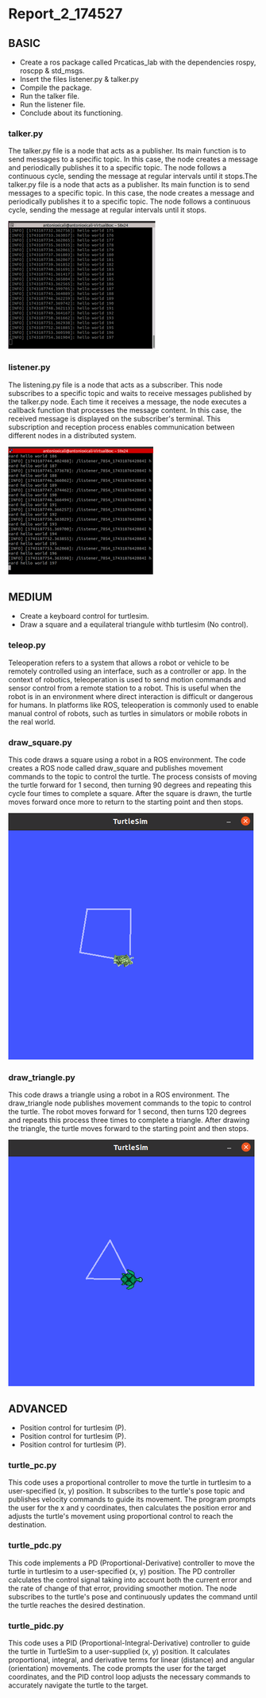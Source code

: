 # Report_2_174527

## BASIC
- Create a ros package called Prcaticas_lab with the dependencies rospy, roscpp & std_msgs. 
- Insert the files listener.py & talker.py
- Compile the package.
- Run the talker file.
- Run the listener file.
- Conclude about its functioning.

### talker.py
The talker.py file is a node that acts as a publisher. Its main function is to send messages to a specific topic. In this case, the node creates a message and periodically publishes it to a specific topic. The node follows a continuous cycle, sending the message at regular intervals until it stops.The talker.py file is a node that acts as a publisher. Its main function is to send messages to a specific topic. In this case, the node creates a message and periodically publishes it to a specific topic. The node follows a continuous cycle, sending the message at regular intervals until it stops.

![Descripción de la imagen](https://github.com/AntonioXicali101/Laboratorio_LRT4102/blob/c722a0bb625e64d56a408d8d1038058936e2a49e/Lab2/media/talker.png)


### listener.py
The listening.py file is a node that acts as a subscriber. This node subscribes to a specific topic and waits to receive messages published by the talker.py node. Each time it receives a message, the node executes a callback function that processes the message content. In this case, the received message is displayed on the subscriber's terminal. This subscription and reception process enables communication between different nodes in a distributed system.

![Descripción de la imagen](https://github.com/AntonioXicali101/Laboratorio_LRT4102/blob/2945d33b8a92d1e4b8cd6ff05ad89878aa967ee5/Lab2/media/listener.png)

## MEDIUM
- Create a keyboard control for turtlesim.
- Draw a square and a equilateral triangule withb turtlesim (No control).

### teleop.py
Teleoperation refers to a system that allows a robot or vehicle to be remotely controlled using an interface, such as a controller or app. In the context of robotics, teleoperation is used to send motion commands and sensor control from a remote station to a robot. This is useful when the robot is in an environment where direct interaction is difficult or dangerous for humans. In platforms like ROS, teleoperation is commonly used to enable manual control of robots, such as turtles in simulators or mobile robots in the real world.

### draw_square.py
This code draws a square using a robot in a ROS environment. The code creates a ROS node called draw_square and publishes movement commands to the topic to control the turtle. The process consists of moving the turtle forward for 1 second, then turning 90 degrees and repeating this cycle four times to complete a square. After the square is drawn, the turtle moves forward once more to return to the starting point and then stops.

![Draw a square](https://github.com/AntonioXicali101/Laboratorio_LRT4102/blob/21ee6d8cb3a91c9c9737f64a9433ff470653584a/Lab2/media/square.png)


### draw_triangle.py
This code draws a triangle using a robot in a ROS environment. The draw_triangle node publishes movement commands to the topic to control the turtle. The robot moves forward for 1 second, then turns 120 degrees and repeats this process three times to complete a triangle. After drawing the triangle, the turtle moves forward to the starting point and then stops.

![Draw a triangle](https://github.com/AntonioXicali101/Laboratorio_LRT4102/blob/69a84f0226a0e691ce45832ab7da74bab49cbc2d/Lab2/media/triangle.png)




## ADVANCED
- Position control for turtlesim (P).
- Position control for turtlesim (P).
- Position control for turtlesim (P).

### turtle_pc.py
This code uses a proportional controller to move the turtle in turtlesim to a user-specified (x, y) position. It subscribes to the turtle's pose topic and publishes velocity commands to guide its movement. The program prompts the user for the x and y coordinates, then calculates the position error and adjusts the turtle's movement using proportional control to reach the destination.

### turtle_pdc.py
This code implements a PD (Proportional-Derivative) controller to move the turtle in turtlesim to a user-specified (x, y) position. The PD controller calculates the control signal taking into account both the current error and the rate of change of that error, providing smoother motion. The node subscribes to the turtle's pose and continuously updates the command until the turtle reaches the desired destination.

### turtle_pidc.py
This code uses a PID (Proportional-Integral-Derivative) controller to guide the turtle in TurtleSim to a user-supplied (x, y) position. It calculates proportional, integral, and derivative terms for linear (distance) and angular (orientation) movements. The code prompts the user for the target coordinates, and the PID control loop adjusts the necessary commands to accurately navigate the turtle to the target.
